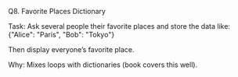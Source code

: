 Q8. Favorite Places Dictionary

Task:
Ask several people their favorite places and store the data like:
{"Alice": "Paris", "Bob": "Tokyo"}

Then display everyone’s favorite place.

Why:
Mixes loops with dictionaries (book covers this well).